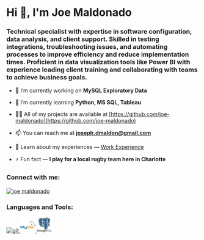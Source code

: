 <h1 align="left">Hi 👋, I'm Joe Maldonado</h1>
<h3 align="left">Technical specialist with expertise in software configuration, data analysis, and client support. Skilled in testing integrations, troubleshooting issues, and automating processes to improve efficiency and reduce implementation times. Proficient in data visualization tools like Power BI with experience leading client training and collaborating with teams to achieve business goals.</h3>

- 🔭 I’m currently working on **MySQL Exploratory Data**

- 🌱 I’m currently learning **Python, MS SQL, Tableau**

- 👨‍💻 All of my projects are available at [https://github.com/joe-maldonado](https://github.com/joe-maldonado)

- 📫 You can reach me at **joseph.dmaldon@gmail.com**

- 📄 Learn about my experiences — [Work Experience](https://1drv.ms/b/c/7507e7134a97ef48/EQSaD9Z8ZqlImBU_zvyt2soB2N3ZOw9n9LH7xATQ1n55nw?e=xEXxO1)

- ⚡ Fun fact — **I play for a local rugby team here in Charlotte**

<h3 align="left">Connect with me:</h3>
<p align="left">
<a href="https://linkedin.com/in/joe maldonado" target="blank"><img align="center" src="https://raw.githubusercontent.com/rahuldkjain/github-profile-readme-generator/master/src/images/icons/Social/linked-in-alt.svg" alt="joe maldonado" height="30" width="40" /></a>
</p>

<h3 align="left">Languages and Tools:</h3>
<p align="left"> <a href="https://git-scm.com/" target="_blank" rel="noreferrer"> <img src="https://www.vectorlogo.zone/logos/git-scm/git-scm-icon.svg" alt="git" width="40" height="40"/> </a> <a href="https://www.mysql.com/" target="_blank" rel="noreferrer"> <img src="https://raw.githubusercontent.com/devicons/devicon/master/icons/mysql/mysql-original-wordmark.svg" alt="mysql" width="40" height="40"/> </a> <a href="https://www.postgresql.org" target="_blank" rel="noreferrer"> <img src="https://raw.githubusercontent.com/devicons/devicon/master/icons/postgresql/postgresql-original-wordmark.svg" alt="postgresql" width="40" height="40"/> </a> </p>
